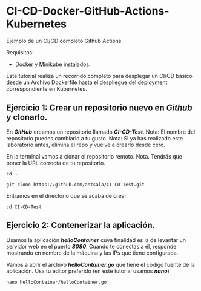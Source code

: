 # CI-CD-Docker-GitHub-Actions-Kubernetes
Ejemplo de un CI/CD completo Github Actions.

Requisitos:

* Docker y Minikube instalados.


Este tutorial realiza un recorrido completo para desplegar un CI/CD básico desde un Archivo Dockerfile hasta el despliegue del deployment correspondiente en Kubernetes.

## Ejercicio 1: Crear un repositorio nuevo en ***Github*** y clonarlo.

En ***GitHub*** creamos un repositorio llamado ***CI-CD-Test***.
Nota: El nombre del repositorio puedes cambiarlo a tu gusto.
Nota: Si ya has realizado este laboratorio antes, elimina el repo y vuelve a crearlo desde cero.

En la terminal vamos a clonar el repositorio remoto.
Nota. Tendrás que poner la URL correcta de tu repositorio.
```
cd ~

git clone https://github.com/antsala/CI-CD-Test.git
```

Entramos en el directorio que se acaba de crear.
```
cd CI-CD-Test
```

## Ejercicio 2: Contenerizar la aplicación.

Usamos la aplicación ***helloContainer*** cuya finalidad es la de levantar un servidor web en el puerto ***8080***. Cuando te conectas a él, responde mostrando en nombre de la máquina y las IPs que tiene configurada.

Vamos a abrir el archivo ***helloContainer.go*** que tiene el código fuente de la aplicación. Usa tu editor preferido (en este tutorial usamos ***nano***)
```
nano helloContainer/helloContainer.go
```




